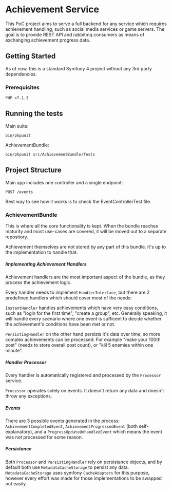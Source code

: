 # Achievement Service

This PoC project aims to serve a full backend for any service which requires
achievement handling, such as social media services or game servers.
The goal is to provide REST API and rabbitmq consumers as means of exchanging achievement progress data.

## Getting Started

As of now, this is a standard Symfony 4 project without any 3rd party dependencies.

### Prerequisites

```
PHP >7.1.3
```

## Running the tests

Main suite:
```
bin/phpunit
```

AchievementBundle:
```
bin/phpunit src/AchievementBundle/Tests
```

## Project Structure

Main app includes one controller and a single endpoint:

```
POST /events
```

Best way to see how it works is to check the EventControllerTest file.

### AchievementBundle

This is where all the core functionality is kept.
When the bundle reaches maturity and most use-cases are covered, it will be moved out to a separate repository.

Achievement themselves are not stored by any part of this bundle.
It's up to the implementation to handle that.

##### Implementing Achievement Handlers

Achievement handlers are the most important aspect of the bundle, as
they process the achievement logic.

Every handler needs to implement `HandlerInterface`, but there
are 2 predefined handlers which should cover most of the needs:

`InstantHandler` handles achievements which have very easy conditions, such as
"login for the first time", "create a group", etc.
Generally speaking, it will handle every scenario where one event is  sufficent to
decide whether the achievement's conditions have been met or not.

`PersistingHandler` on the other hand persists it's data over time, so more complex
achievements can be processed. For example "make your 100th post" (needs to store overall post count),
or "kill 5 enemies within one minute".

##### Handler Processor

Every handler is automatically registered and processed by the `Processor` service.

`Processor` operates solely on events. It doesn't return any data and doesn't throw any exceptions.

##### Events

There are 3 possible events generated in the process:
`AchievementCompletedEvent`,
`AchievementProgressedEvent` (both self-explanatory), and a `ProgressUpdateUnhandledEvent` which
means the event was not processed for some reason.

##### Persistance

Both `Processor` and `PersistingHandler` rely on persistance objects, and
by default both use `MetadataCacheStorage` to persist any data.
`MetadataCacheStorage` uses symfony `CacheAdapters` for this purpose, however
every effort was made for those implementations to be swapped out easily.